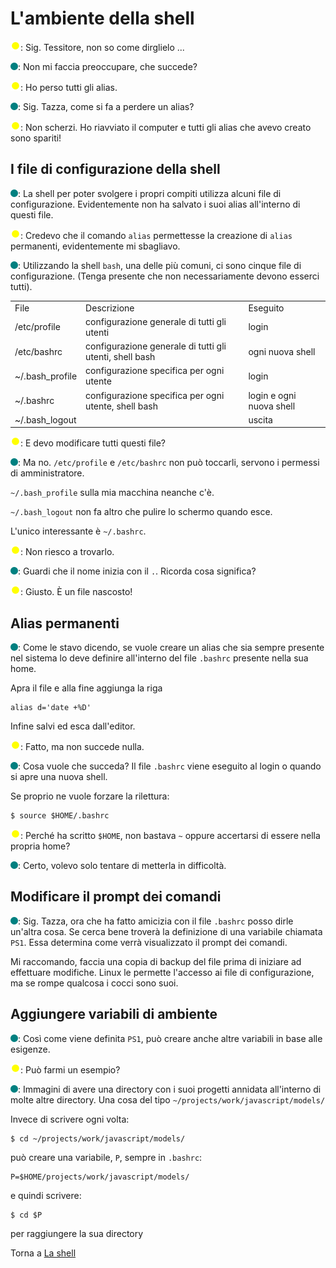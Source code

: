 # L'ambiente della shell

![](../../images/people/tazza.png): Sig. Tessitore, non so come dirglielo ...

![](../../images/people/tess.png): Non mi faccia preoccupare, che succede?

![](../../images/people/tazza.png): Ho perso tutti gli alias.

![](../../images/people/tess.png): Sig. Tazza, come si fa a perdere un alias?

![](../../images/people/tazza.png): Non scherzi. Ho riavviato il computer
e tutti gli alias che avevo creato sono spariti!

## I file di configurazione della shell

![](../../images/people/tess.png): La shell per poter svolgere i propri compiti
utilizza alcuni file di configurazione. Evidentemente non ha salvato i suoi
alias all'interno di questi file.

![](../../images/people/tazza.png): Credevo che il comando `alias` permettesse
la creazione di `alias` permanenti, evidentemente mi sbagliavo.

![](../../images/people/tess.png): Utilizzando la shell `bash`, una delle più
comuni, ci sono cinque file di configurazione. (Tenga presente che non necessariamente
devono esserci tutti).

<table>
<tr>
<td>File</td><td>Descrizione</td><td>Eseguito</td>
</tr>
<tr>
<td>/etc/profile</td><td>configurazione generale di tutti gli utenti</td><td>login</td>
</tr>
<tr>
<td>/etc/bashrc</td><td>configurazione generale di tutti gli utenti, shell bash</td><td>ogni nuova shell</td>
</tr>
<tr>
<td>~/.bash_profile</td><td>configurazione specifica per ogni utente</td><td>login</td>
</tr>
<tr>
<td>~/.bashrc</td><td>configurazione specifica per ogni utente, shell bash</td><td>login e ogni nuova shell</td>
</tr>
<tr>
<td>~/.bash_logout</td><td></td><td>uscita</td>
</tr>
</table>

![](../../images/people/tazza.png): E devo modificare tutti questi file?

![](../../images/people/tess.png): Ma no. `/etc/profile` e `/etc/bashrc` non può
toccarli, servono i permessi di amministratore.

`~/.bash_profile` sulla mia macchina neanche c'è.

`~/.bash_logout` non fa altro che pulire lo schermo quando esce.

L'unico interessante è `~/.bashrc`.

![](../../images/people/tazza.png): Non riesco a trovarlo.

![](../../images/people/tess.png): Guardi che il nome inizia con il `.`. Ricorda
cosa significa?

![](../../images/people/tazza.png): Giusto. &Egrave; un file nascosto!

## Alias permanenti

![](../../images/people/tess.png): Come le stavo dicendo, se vuole
creare un alias che sia sempre presente nel sistema lo deve
definire all'interno del file `.bashrc` presente nella sua home.

Apra il file e alla fine aggiunga la riga

```
alias d='date +%D'
```

Infine salvi ed esca dall'editor.

![](../../images/people/tazza.png): Fatto, ma non succede nulla.

![](../../images/people/tess.png): Cosa vuole che succeda? Il file `.bashrc`
viene eseguito al login o quando si apre una nuova shell.

Se proprio ne vuole forzare la rilettura:

```
$ source $HOME/.bashrc
```

![](../../images/people/tazza.png): Perché ha scritto `$HOME`, non bastava `~`
oppure accertarsi di essere nella propria home?

![](../../images/people/tess.png): Certo, volevo solo tentare di metterla in difficoltà.

## Modificare il prompt dei comandi

![](../../images/people/tess.png): Sig. Tazza, ora che ha fatto amicizia con
il file `.bashrc` posso dirle un'altra cosa. Se cerca bene troverà la definizione
di una variabile chiamata `PS1`. Essa determina come verrà visualizzato
il prompt dei comandi.

Mi raccomando, faccia una copia di backup del file prima di iniziare ad
effettuare modifiche. Linux le permette l'accesso ai file di configurazione,
ma se rompe qualcosa i cocci sono suoi.

## Aggiungere variabili di ambiente

![](../../images/people/tess.png): Così come viene definita `PS1`,
può creare anche altre variabili in base alle esigenze.

![](../../images/people/tazza.png): Può farmi un esempio?

![](../../images/people/tess.png): Immagini di avere una directory con i suoi
progetti annidata all'interno di molte altre directory.
Una cosa del tipo `~/projects/work/javascript/models/`

Invece di scrivere ogni volta:

```
$ cd ~/projects/work/javascript/models/
```

può creare una variabile, `P`, sempre in `.bashrc`:

```
P=$HOME/projects/work/javascript/models/
```

e quindi scrivere:

```
$ cd $P
```

per raggiungere la sua directory

Torna a [La shell](../summary.md)
